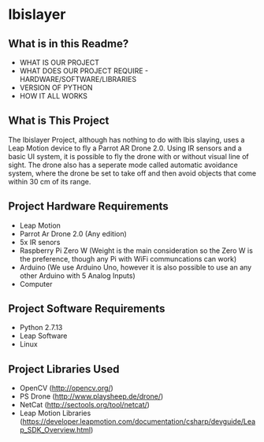 # Ibislayer

## What is in this Readme?
- WHAT IS OUR PROJECT
- WHAT DOES OUR PROJECT REQUIRE - HARDWARE/SOFTWARE/LIBRARIES
- VERSION OF PYTHON
- HOW IT ALL WORKS

## What is This Project

The Ibislayer Project, although has nothing to do with Ibis slaying, uses a Leap Motion device to fly a Parrot AR Drone 2.0. Using IR sensors and a basic UI system, it is possible to fly the drone with or without visual line of sight. The drone also has a seperate mode called automatic avoidance system, where the drone be set to take off and then avoid objects that come within 30 cm of its range.

## Project Hardware Requirements

- Leap Motion
- Parrot Ar Drone 2.0 (Any edition)
- 5x IR senors
- Raspberry Pi Zero W (Weight is the main consideration so the Zero W is the preference, though any Pi with WiFi communcations can work)
- Arduino (We use Arduino Uno, however it is also possible to use an any other Arduino with 5 Analog Inputs)
- Computer

## Project Software Requirements

- Python 2.7.13
- Leap Software
- Linux 

## Project Libraries Used

- OpenCV (http://opencv.org/)
- PS Drone (http://www.playsheep.de/drone/)
- NetCat (http://sectools.org/tool/netcat/)
- Leap Motion Libraries (https://developer.leapmotion.com/documentation/csharp/devguide/Leap_SDK_Overview.html)


